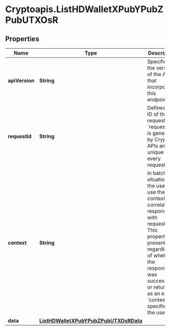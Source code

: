 # Cryptoapis.ListHDWalletXPubYPubZPubUTXOsR

## Properties

Name | Type | Description | Notes
------------ | ------------- | ------------- | -------------
**apiVersion** | **String** | Specifies the version of the API that incorporates this endpoint. | 
**requestId** | **String** | Defines the ID of the request. The &#x60;requestId&#x60; is generated by Crypto APIs and it&#39;s unique for every request. | 
**context** | **String** | In batch situations the user can use the context to correlate responses with requests. This property is present regardless of whether the response was successful or returned as an error. &#x60;context&#x60; is specified by the user. | [optional] 
**data** | [**ListHDWalletXPubYPubZPubUTXOsRData**](ListHDWalletXPubYPubZPubUTXOsRData.md) |  | 


